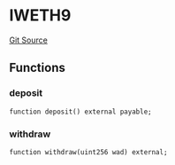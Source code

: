 # IWETH9
[Git Source](https://github.com/matter-labs/zksync-contracts/blob/a1506a91fd7e3b73aa6fe10caf12e32f39e26211/contracts/l1-contracts/bridge/interfaces/IWETH9.sol)


## Functions
### deposit


```solidity
function deposit() external payable;
```

### withdraw


```solidity
function withdraw(uint256 wad) external;
```


